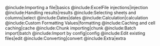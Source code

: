 @include:Importing a file|basics
@include:ExcelFile injections|injection
@include:Handling results|results
@include:Selecting sheets and columns|select
@include:Dates|dates
@include:Calculation|calculation
@include:Custom Formatting Values|formatting
@include:Caching and cell caching|cache
@include:Chunk importing|chunk
@include:Batch import|batch
@include:Import by config|config
@include:Edit existing files|edit
@include:Converting|convert
@include:Extra|extra